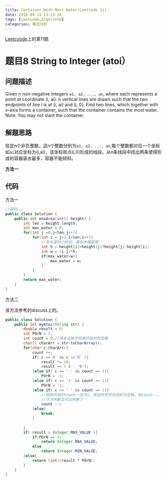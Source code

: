 ```yaml
---
title: Container With Most Water(Leetcode 11)
date: 2016-09-11 13:15:24
tags: [Leetcode,algorithm]
categories: 算法分析
---
```


[Leetcoode](https://leetcode.com/problemset/algorithms/)上的第11题

# 题目8 String to Integer (atoi）
## 问题描述

Given n non-negative integers `a1, a2, ..., an`, where each represents a point at coordinate (i, ai). n vertical lines are drawn such that the two endpoints of line i is at (i, ai) and (i, 0). Find two lines, which together with x-axis forms a container, such that the container contains the most water.<br>
Note: You may not slant the container.

## 解题思路

给定n个非负整数，这n个整数分别为`a1, a2, ..., an`,每个整数都对应一个坐标如`ai`对应坐标为(i,ai)，该坐标和点(i,0)形成的线段，从n条线段中找出两条使得形成的容器装水最多，容器不能倾斜。

**方法一**


## 代码

方法一

```java
//超时。。。
public class Solution {
    public int maxArea(int[] height) {
        int len = height.length;
        int max_water = 0;
        for(int j =0;j<len;j++){
            for(int i = j+1;i<len;i++){
                //取长度较小的边，类似木桶原理
                int h = height[i]>height[j]?height[j]:height[i];
                int w = (i-j)*h;
                if(max_water<w){
                    max_water = w;
                }
            }
        }
        return max_water;
    }
}
```

方法二

该方法参考的discuss上的。

```java
public class Solution {
    public int myAtoi(String str) {
        double result = 0;
        int POrN = 1;
        int count = 0;//用来去掉字符串开始时的空格
        char[] charArr = str.toCharArray();
        for(char c:charArr){
            count ++;
            if( c >='0' && c <='9' ){
                result *= 10;
                result += ( c - '0');
            }else if( c == '-' && count == 1){
                POrN = -1;
            }else if( c == '+' && count == 1){
                POrN =  1;
            }else if( c == ' ' && count == 1){
                //刚刚开始时count一定为1，若这时字符也恰好为空格，则count--，
                //下次判断又可以判断了
                count --;
            }else{
                break;
            }
            
        }
        if( result > Integer.MAX_VALUE ){
            if(POrN == 1)
                return Integer.MAX_VALUE;
            else
                return Integer.MIN_VALUE;
        }else{
            return (int)(result * POrN);
        }
    }
}
```


